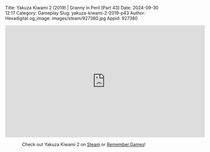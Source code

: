 Title: Yakuza Kiwami 2 (2019) | Granny in Peril [Part 43]
Date: 2024-09-30 12:17
Category: Gameplay
Slug: yakuza-kiwami-2-2019-p43
Author: Hexadigital
og_image: images/steam/927380.jpg
Appid: 927380

<center><iframe src="https://www.youtube.com/embed/rjOoe-dN2fY?feature=oembed" allow="accelerometer; autoplay; encrypted-media; gyroscope; picture-in-picture" width="640" height="360" frameborder="0"></iframe>

Check out Yakuza Kiwami 2 on [Steam](https://store.steampowered.com/app/927380/?curator_clanid=34633900) or [Remember.Games](https://remember.games/game/344/yakuza-kiwami-2/)!</center>